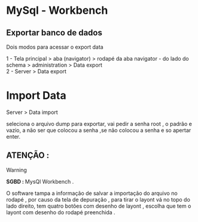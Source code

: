 # MySql - Workbench 

## Exportar banco de dados 

<p> Dois modos para acessar o export data </p>

1 - Tela principal > aba (navigator) > rodapé da aba navigator - do lado do schema > administration > Data export <br>
2 - Server > Data export 

# Import Data 

Server > Data import 

<p> seleciona o arquivo dump para exportar, vai pedir a senha root , o padrão e vazio, a não ser que colocou a senha ,se não colocou a senha e so apertar enter.</p>

## ATENÇÃO :

> [!warning]
> <strong> SGBD : </strong> MysQl Workbench .

<p> O software tampa a informação de salvar a importação do arquivo no rodapé , por causo da tela de depuração , para tirar o layont vá no topo do lado direito, tem quatro botôes com desenho de layont , escolha que tem o layont com desenho do rodapé preenchida  . </p>



